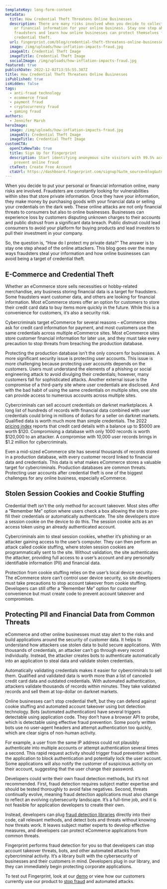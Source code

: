 ```yaml
---
templateKey: long-form-content
metadata:
  title: How Credential Theft Threatens Online Businesses
  description: There are many risks involved when you decide to collect personal
    or financial information for your online business. Stay one step ahead of
    fraudsters and learn how online businesses can protect themselves from
    credential theft.
  url: fingerprint.com/blog/credential-theft-threatens-online-businesses
  image: /img/uploads/how-inflation-impacts-fraud.jpg
  imageAlt: Credential Theft Image
  imageTitle: Credential Theft Image
  socialImage: /img/uploads/how-inflation-impacts-fraud.jpg
featured: true
publishDate: 2022-12-02T13:55:55.387Z
title: How Credential Theft Threatens Online Businesses
isPublished: true
isHidden: false
tags:
  - anti-fraud technology
  - ecommerce fraud
  - payment fraud
  - cryptocurrency fraud
  - gaming fraud
authors:
  - Jennifer Marsh
heroImage:
  image: /img/uploads/how-inflation-impacts-fraud.jpg
  imageAlt: Credential Theft Image
  imageTitle: Credential Theft Image
customCTA:
  openCtaNewTab: true
  title: Sign Up for Fingerprint
  description: Start identifying anonymous site visitors with 99.5% accuracy to
    prevent online fraud
  ctaText: Create Free Account
  ctaUrl: https://dashboard.fingerprint.com/signup?&utm_source=blog&utm_medium=website&utm_campaign=blog
---
```

When you decide to put your personal or financial information online, many risks are involved. Fraudsters are constantly looking for vulnerabilities within sites that store private information. Once they have your information, they make money by purchasing goods with your financial data or selling your credentials on the dark web. These online attacks are not only financial threats to consumers but also to online businesses. Businesses can experience loss by customers disputing unknown charges to their accounts and public distrust from a significant data breach. Public distrust could lead consumers to avoid your platform for buying products and lead investors to pull their investment in your company.

So, the question is, “How do I protect my private data?” The answer is to stay one step ahead of the online attackers. This blog goes over the many ways fraudsters steal your information and how online businesses can avoid being a target of credential theft.



## E-Commerce and Credential Theft

Whether an eCommerce store sells necessities or hobby-related merchandise, any business storing financial data is a target for fraudsters. Some fraudsters want customer data, and others are looking for financial information. Most eCommerce stores offer an option for customers to store their credit card data to buy items more quickly in the future. While this is a convenience for customers, it’s also a security risk. 

Cybercriminals target eCommerce for several reasons – eCommerce sites ask for credit card information for payment, and most customers use the same credentials across multiple eCommerce sites. Most eCommerce sites store customer financial information for later use, and they must take every precaution to stop threats from breaching the production database. 

Protecting the production database isn’t the only concern for businesses. A more significant security issue is protecting user accounts. This issue is more challenging because protecting user accounts depends on the customers. Users must understand the elements of a phishing or social engineering attack to avoid divulging their credentials; however, many customers fall for sophisticated attacks. Another external issue is the compromise of a third-party site where user credentials are disclosed. And with the bad habit of using the same credentials on multiple sites, one site can provide access to numerous accounts across multiple sites. 

Cybercriminals can sell account credentials on darknet marketplaces. A long list of hundreds of records with financial data combined with user credentials could bring in millions of dollars for a seller on darknet markets. Qualified data is worth much more than simple credentials. The 2022 [pricing index](https://www.privacyaffairs.com/dark-web-price-index-2022/) reports that credit card details with a balance up to $5000 are worth $120. Compromising a database with only 1000 records is worth $120,000 to an attacker. A compromise with 10,000 user records brings in $1.2 million for cybercriminals.

Even a mid-sized eCommerce site has several thousands of records stored in a production database, with every customer record linked to financial data and credentials. This data is what makes eCommerce stores a valuable target for cybercriminals. Production databases are common threats. Protecting user accounts after credential theft is one of the biggest challenges for any online business, especially eCommerce.



## Stolen Session Cookies and Cookie Stuffing

Credential theft isn’t the only method for account takeover. Most sites offer a “Remember Me” option where users check a box allowing the site to pre-fill their credentials or automatically authenticate. The site developers store a session cookie on the device to do this. The session cookie acts as an access token using an already authenticated account. 

Cybercriminals aim to steal session cookies, whether it’s phishing or an attacker gaining access to the user’s computer. They can then perform an attack called cookie stuffing, where stolen session cookies are programmatically sent to the site. Without validation, the site authenticates the attacker, providing full access to a user’s account and any personally identifiable information (PII) and financial data. 

Protection from cookie stuffing relies on the user’s local device security. The eCommerce store can’t control user device security, so site developers must take precautions to stop account takeover from cookie stuffing. Developers can still offer a “Remember Me” option for customer convenience but must create code to prevent account takeover and compromises.



## Protecting PII and Financial Data from Common Threats

eCommerce and other online businesses must stay alert to the risks and build applications around the security of customer data. It helps to understand how attackers use stolen data to build secure applications. With thousands of credentials, an attacker can’t go through every record individually. Instead, the attacker creates bots to authenticate automatically into an application to steal data and validate stolen credentials. 

Automatically validating credentials makes it easier for cybercriminals to sell them. Qualified and validated data is worth more than a list of canceled credit card data and outdated credentials. With automated authentication, attackers validate thousands of records within minutes. They take validated records and sell them at top-dollar on darknet markets. 

Online businesses can’t stop credential theft, but they can defend against cookie stuffing and automated account takeover using bot detection technology. Bots (automated authentication) have several triggers detectable using application code. They don’t have a browser API to probe, which is detectable using effective fraud prevention. Some poorly written bots use no user-agent headers and attempt authentication too quickly, which are clear signs of non-human activity. 

For example, a user from the same IP address could not plausibly authenticate into multiple accounts or attempt authentication several times a second. This rapid request activity should trigger fraud prevention within the application to block authentication and potentially lock the user account. Some applications will also notify the customer of suspicious activity on their account, suggesting that the user change their password. 

Developers could write their own fraud detection methods, but it’s not recommended. First, fraud detection requires subject matter expertise and should be tested thoroughly to avoid false negatives. Second, threats continually evolve, meaning fraud detection applications must also change to reflect an evolving cybersecurity landscape. It’s a full-time job, and it is not feasible for application developers to create their own. 

Instead, developers can plug [fraud detection libraries](https://github.com/fingerprintjs/fingerprintjs/) directly into their code, call relevant methods, and detect bots and threats without knowing how threats work. It leaves subject matter experts to develop effective measures, and developers can protect eCommerce applications from common threats. 

Fingerprint performs fraud detection for you so that developers can stop account takeover threats, bots, and other automated attacks from cybercriminal activity. It’s a library built with the cybersecurity of businesses and their customers in mind. Developers plug in our library, and they can immediately begin protecting corporate applications. 

To test out Fingerprint, look at our [demo](https://fingerprint.com/demo/) or view how our customers currently use our product to [stop fraud](https://fingerprint.com/case-studies/) and automated attacks.